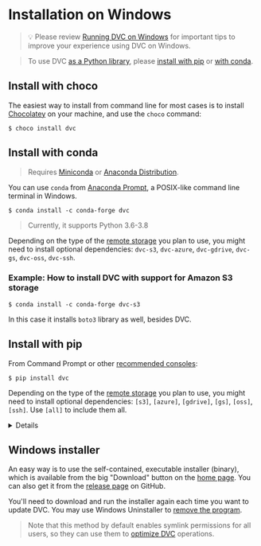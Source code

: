 # Installation on Windows

> 💡 Please review
> [Running DVC on Windows](/doc/user-guide/running-dvc-on-windows) for important
> tips to improve your experience using DVC on Windows.

> To use DVC [as a Python library](/doc/api-reference), please
> [install with pip](#install-with-pip) or [with conda](#install-with-conda).

## Install with choco

The easiest way to install from command line for most cases is to install
[Chocolatey](https://chocolatey.org/) on your machine, and use the `choco`
command:

```dvc
$ choco install dvc
```

## Install with conda

> Requires [Miniconda](https://docs.conda.io/en/latest/miniconda.html) or
> [Anaconda Distribution](https://docs.anaconda.com/anaconda/).

You can use `conda` from
[Anaconda Prompt](https://docs.anaconda.com/anaconda/user-guide/getting-started/#open-prompt-win),
a POSIX-like command line terminal in Windows.

```dvc
$ conda install -c conda-forge dvc
```

> Currently, it supports Python 3.6-3.8

Depending on the type of the [remote storage](/doc/command-reference/remote) you
plan to use, you might need to install optional dependencies: `dvc-s3`, `dvc-azure`,
`dvc-gdrive`, `dvc-gs`, `dvc-oss`, `dvc-ssh`.

### Example: How to install DVC with support for Amazon S3 storage

```dvc
$ conda install -c conda-forge dvc-s3
```

In this case it installs `boto3` library as well, besides DVC.

## Install with pip

From Command Prompt or other
[recommended consoles](/doc/user-guide/running-dvc-on-windows):

```dvc
$ pip install dvc
```

Depending on the type of the [remote storage](/doc/command-reference/remote) you
plan to use, you might need to install optional dependencies: `[s3]`, `[azure]`,
`[gdrive]`, `[gs]`, `[oss]`, `[ssh]`. Use `[all]` to include them all.

<details>

### Example: How to install DVC with support for Amazon S3 storage

```dvc
$ pip install "dvc[s3]"
```

In this case it installs `boto3` library as well, besides DVC.

</details>

## Windows installer

An easy way is to use the self-contained, executable installer (binary), which
is available from the big "Download" button on the [home page](/). You can also
get it from the [release page](https://github.com/iterative/dvc/releases/) on
GitHub.

You'll need to download and run the installer again each time you want to update
DVC. You may use Windows Uninstaller to
[remove the program](https://support.microsoft.com/en-us/help/4028054/windows-10-repair-or-remove-programs).

> Note that this method by default enables symlink permissions for all users, so
> they can use them to
> [optimize DVC](/doc/user-guide/large-dataset-optimization) operations.
